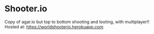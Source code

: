 # Shooter.io
Copy of agar.io but top to bottom shooting and looting, with multiplayer!!
Hosted at: 
https://worldshooterio.herokuapp.com
